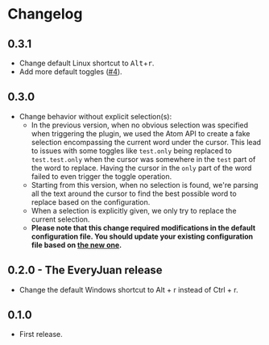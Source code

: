# Changelog

## 0.3.1

* Change default Linux shortcut to <kbd>Alt</kbd>+<kbd>r</kbd>.
* Add more default toggles ([#4](https://github.com/HiDeoo/toggler/pull/4)).

## 0.3.0

* Change behavior without explicit selection(s):
  * In the previous version, when no obvious selection was specified when triggering the plugin, we used the Atom API to create a fake selection encompassing the current word under the cursor. This lead to issues with some toggles like `test.only` being replaced to `test.test.only` when the cursor was somewhere in the `test` part of the word to replace. Having the cursor in the `only` part of the word failed to even trigger the toggle operation.
  * Starting from this version, when no selection is found, we're parsing all the text around the cursor to find the best possible word to replace based on the configuration.
  * When a selection is explicitly given, we only try to replace the current selection.
  * **Please note that this change required modifications in the default configuration file. You should update your existing configuration file based on [the new one](https://github.com/HiDeoo/toggler/blob/master/lib/defaults.json).**

## 0.2.0 - The EveryJuan release

* Change the default Windows shortcut to Alt + r instead of Ctrl + r.

## 0.1.0

* First release.
